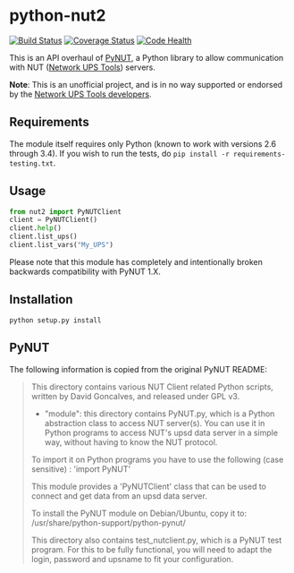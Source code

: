 python-nut2
===========

[![Build Status](https://travis-ci.org/george2/python-nut2.svg?branch=master)][travis]
[![Coverage Status](https://coveralls.io/repos/george2/python-nut2/badge.png)][coveralls]
[![Code Health](https://landscape.io/github/george2/python-nut2/master/landscape.png)][landscape]

[travis]: https://travis-ci.org/george2/python-nut2
[coveralls]: https://coveralls.io/r/george2/python-nut2
[landscape]: https://landscape.io/github/george2/python-nut2/master

This is an API overhaul of [PyNUT](https://github.com/networkupstools/nut/tree/master/scripts/python),
a Python library to allow communication with NUT ([Network UPS Tools](http://www.networkupstools.org/))
servers.

**Note**: This is an unofficial project, and is in no way supported or
endorsed by the [Network UPS Tools developers](https://github.com/networkupstools).

## Requirements

The module itself requires only Python (known to work with versions 2.6 through
3.4). If you wish to run the tests, do `pip install -r requirements-testing.txt`.

## Usage

```python
from nut2 import PyNUTClient
client = PyNUTClient()
client.help()
client.list_ups()
client.list_vars("My_UPS")
```

Please note that this module has completely and intentionally broken
backwards compatibility with PyNUT 1.X.

## Installation

    python setup.py install

## PyNUT

The following information is copied from the original PyNUT README:

> This directory contains various NUT Client related Python scripts, written by
> David Goncalves, and released under GPL v3.
> 
> * "module": this directory contains PyNUT.py, which is a Python abstraction
> class to access NUT server(s). You can use it in Python programs to access NUT's
> upsd data server in a simple way, without having to know the NUT protocol.
> 
> To import it on Python programs you have to use the following (case sensitive) :
> 'import PyNUT'
> 
> This module provides a 'PyNUTClient' class that can be used to connect and get
> data from an upsd data server.
> 
> To install the PyNUT module on Debian/Ubuntu, copy it to:
> /usr/share/python-support/python-pynut/
> 
> This directory also contains test_nutclient.py, which is a PyNUT test program.
> For this to be fully functional, you will need to adapt the login, password and
> upsname to fit your configuration.
